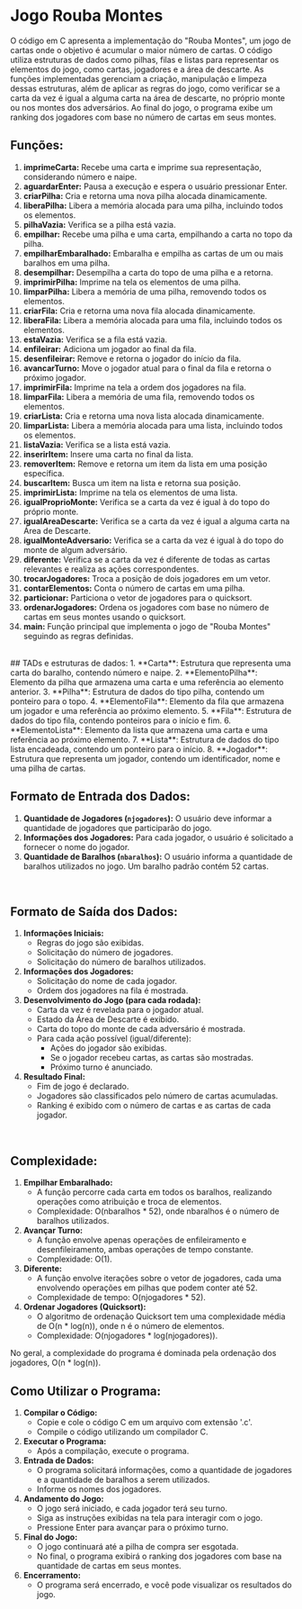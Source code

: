 # Jogo Rouba Montes

O código em C apresenta a implementação do "Rouba Montes", um jogo de cartas onde o objetivo é acumular o maior número de cartas. O código utiliza estruturas de dados como pilhas, filas e listas para representar os elementos do jogo, como cartas, jogadores e a área de descarte. As funções implementadas gerenciam a criação, manipulação e limpeza dessas estruturas, além de aplicar as regras do jogo, como verificar se a carta da vez é igual a alguma carta na área de descarte, no próprio monte ou nos montes dos adversários. Ao final do jogo, o programa exibe um ranking dos jogadores com base no número de cartas em seus montes.
<br>

## Funções:
1. **imprimeCarta:** Recebe uma carta e imprime sua representação, considerando número e naipe.
2. **aguardarEnter:** Pausa a execução e espera o usuário pressionar Enter.
3. **criarPilha:** Cria e retorna uma nova pilha alocada dinamicamente.
4. **liberaPilha:** Libera a memória alocada para uma pilha, incluindo todos os elementos.
5. **pilhaVazia:** Verifica se a pilha está vazia.
6. **empilhar:** Recebe uma pilha e uma carta, empilhando a carta no topo da pilha.
7. **empilharEmbaralhado:** Embaralha e empilha as cartas de um ou mais baralhos em uma pilha.
8. **desempilhar:** Desempilha a carta do topo de uma pilha e a retorna.
9. **imprimirPilha:** Imprime na tela os elementos de uma pilha.
10. **limparPilha:** Libera a memória de uma pilha, removendo todos os elementos.
11. **criarFila:** Cria e retorna uma nova fila alocada dinamicamente.
12. **liberaFila:** Libera a memória alocada para uma fila, incluindo todos os elementos.
13. **estaVazia:** Verifica se a fila está vazia.
14. **enfileirar:** Adiciona um jogador ao final da fila.
15. **desenfileirar:** Remove e retorna o jogador do início da fila.
16. **avancarTurno:** Move o jogador atual para o final da fila e retorna o próximo jogador.
17. **imprimirFila:** Imprime na tela a ordem dos jogadores na fila.
18. **limparFila:** Libera a memória de uma fila, removendo todos os elementos.
19. **criarLista:** Cria e retorna uma nova lista alocada dinamicamente.
20. **limparLista:** Libera a memória alocada para uma lista, incluindo todos os elementos.
21. **listaVazia:** Verifica se a lista está vazia.
22. **inserirItem:** Insere uma carta no final da lista.
23. **removerItem:** Remove e retorna um item da lista em uma posição específica.
24. **buscarItem:** Busca um item na lista e retorna sua posição.
25. **imprimirLista:** Imprime na tela os elementos de uma lista.
26. **igualProprioMonte:** Verifica se a carta da vez é igual à do topo do próprio monte.
27. **igualAreaDescarte:** Verifica se a carta da vez é igual a alguma carta na Área de Descarte.
28. **igualMonteAdversario:** Verifica se a carta da vez é igual à do topo do monte de algum adversário.
29. **diferente:** Verifica se a carta da vez é diferente de todas as cartas relevantes e realiza as ações correspondentes.
30. **trocarJogadores:** Troca a posição de dois jogadores em um vetor.
31. **contarElementos:** Conta o número de cartas em uma pilha.
32. **particionar:** Particiona o vetor de jogadores para o quicksort.
33. **ordenarJogadores:** Ordena os jogadores com base no número de cartas em seus montes usando o quicksort.
34. **main:** Função principal que implementa o jogo de "Rouba Montes" seguindo as regras definidas.

<br>
## TADs e estruturas de dados:
1. **Carta**: Estrutura que representa uma carta do baralho, contendo número e naipe.
2. **ElementoPilha**: Elemento da pilha que armazena uma carta e uma referência ao elemento anterior.
3. **Pilha**: Estrutura de dados do tipo pilha, contendo um ponteiro para o topo.
4. **ElementoFila**: Elemento da fila que armazena um jogador e uma referência ao próximo elemento.
5. **Fila**: Estrutura de dados do tipo fila, contendo ponteiros para o início e fim.
6. **ElementoLista**: Elemento da lista que armazena uma carta e uma referência ao próximo elemento.
7. **Lista**: Estrutura de dados do tipo lista encadeada, contendo um ponteiro para o início.
8. **Jogador**: Estrutura que representa um jogador, contendo um identificador, nome e uma pilha de cartas.
<br>

## Formato de Entrada dos Dados:
1. **Quantidade de Jogadores (`njogadores`):** O usuário deve informar a quantidade de jogadores que participarão do jogo.
2. **Informações dos Jogadores:** Para cada jogador, o usuário é solicitado a fornecer o nome do jogador.
3. **Quantidade de Baralhos (`nbaralhos`):** O usuário informa a quantidade de baralhos utilizados no jogo. Um baralho padrão contém 52 cartas.
<br>

## Formato de Saída dos Dados:
1. **Informações Iniciais:**
   - Regras do jogo são exibidas.
   - Solicitação do número de jogadores.
   - Solicitação do número de baralhos utilizados.
2. **Informações dos Jogadores:**
   - Solicitação do nome de cada jogador.
   - Ordem dos jogadores na fila é mostrada.
3. **Desenvolvimento do Jogo (para cada rodada):**
   - Carta da vez é revelada para o jogador atual.
   - Estado da Área de Descarte é exibido.
   - Carta do topo do monte de cada adversário é mostrada.
   - Para cada ação possível (igual/diferente):
      - Ações do jogador são exibidas.
      - Se o jogador recebeu cartas, as cartas são mostradas.
      - Próximo turno é anunciado.
4. **Resultado Final:**
   - Fim de jogo é declarado.
   - Jogadores são classificados pelo número de cartas acumuladas.
   - Ranking é exibido com o número de cartas e as cartas de cada jogador.
<br>

## Complexidade:
1. **Empilhar Embaralhado:**
   - A função percorre cada carta em todos os baralhos, realizando operações como atribuição e troca de elementos.
   - Complexidade: O(nbaralhos * 52), onde nbaralhos é o número de baralhos utilizados.
2. **Avançar Turno:**
   - A função envolve apenas operações de enfileiramento e desenfileiramento, ambas operações de tempo constante.
   - Complexidade: O(1).
3. **Diferente:**
   - A função envolve iterações sobre o vetor de jogadores, cada uma envolvendo operações em pilhas que podem conter até 52.
   - Complexidade de tempo: O(njogadores * 52).
4. **Ordenar Jogadores (Quicksort):**
   - O algoritmo de ordenação Quicksort tem uma complexidade média de O(n * log(n)), onde n é o número de elementos.
   - Complexidade: O(njogadores * log(njogadores)).
  
No geral, a complexidade do programa é dominada pela ordenação dos jogadores, O(n * log(n)).
<br>

## Como Utilizar o Programa:
1. **Compilar o Código:**
   - Copie e cole o código C em um arquivo com extensão '.c'.
   - Compile o código utilizando um compilador C.
2. **Executar o Programa:**
   - Após a compilação, execute o programa.
3. **Entrada de Dados:**
   - O programa solicitará informações, como a quantidade de jogadores e a quantidade de baralhos a serem utilizados.
   - Informe os nomes dos jogadores.
4. **Andamento do Jogo:**
   - O jogo será iniciado, e cada jogador terá seu turno.
   - Siga as instruções exibidas na tela para interagir com o jogo.
   - Pressione Enter para avançar para o próximo turno.
5. **Final do Jogo:**
   - O jogo continuará até a pilha de compra ser esgotada.
   - No final, o programa exibirá o ranking dos jogadores com base na quantidade de cartas em seus montes.
6. **Encerramento:**
   - O programa será encerrado, e você pode visualizar os resultados do jogo.

